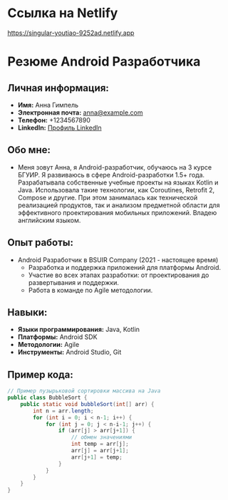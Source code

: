 # Ссылка на Netlify
https://singular-youtiao-9252ad.netlify.app

# Резюме Android Разработчика

## Личная информация:
- **Имя:** Анна Гимпель
- **Электронная почта:** anna@example.com
- **Телефон:** +1234567890
- **LinkedIn:** [Профиль LinkedIn](https://www.linkedin.com/in/anya-gimpel-4224aa251/)

## Обо мне:
- Меня зовут Анна, я Android-разработчик, обучаюсь на 3 курсе БГУИР.
Я развиваюсь в сфере Android-разработки 1.5+ года. Разрабатывала собственные учебные проекты на языках Kotlin и Java. Использовала такие технологии, как Coroutines, Retrofit 2, Compose и другие.  При этом занималась как технической реализацией продуктов, так и анализом предметной области для эффективного проектирования мобильных приложений. Владею английским языком.


## Опыт работы:
- Android Разработчик в BSUIR Company (2021 - настоящее время)
  - Разработка и поддержка приложений для платформы Android.
  - Участие во всех этапах разработки: от проектирования до развертывания и поддержки.
  - Работа в команде по Agile методологии.

## Навыки:
- **Языки программирования:** Java, Kotlin
- **Платформы:** Android SDK
- **Методологии:** Agile
- **Инструменты:** Android Studio, Git

## Пример кода:
```java
// Пример пузырьковой сортировки массива на Java
public class BubbleSort {
    public static void bubbleSort(int[] arr) {
        int n = arr.length;
        for (int i = 0; i < n-1; i++) {
            for (int j = 0; j < n-i-1; j++) {
                if (arr[j] > arr[j+1]) {
                    // обмен значениями
                    int temp = arr[j];
                    arr[j] = arr[j+1];
                    arr[j+1] = temp;
                }
            }
        }
    }
}